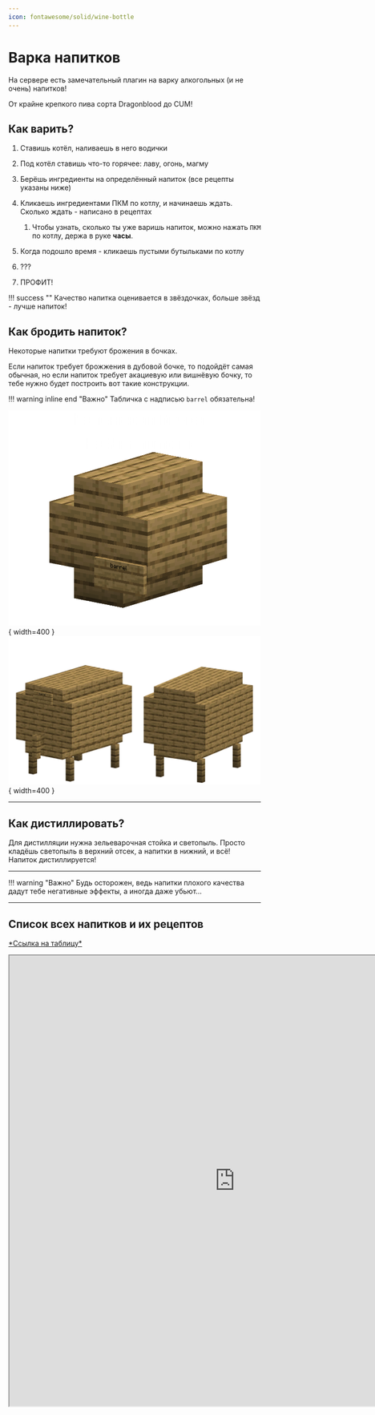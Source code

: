 ```yaml
---
icon: fontawesome/solid/wine-bottle
---
```


<head>
    <!-- Yandex.RTB -->
    <script>window.yaContextCb=window.yaContextCb||[]</script>
    <script src="https://yandex.ru/ads/system/context.js" async></script>
</head>

<!-- Yandex.RTB R-A-5374421-1 -->
<div id="yandex_rtb_R-A-5374421-1"></div>
<script>
window.yaContextCb.push(()=>{
    Ya.Context.AdvManager.render({
        "blockId": "R-A-5374421-1",
        "renderTo": "yandex_rtb_R-A-5374421-1"
    })
})
</script>

# Варка напитков

На сервере есть замечательный плагин на варку алкогольных (и не очень) напитков!

От крайне крепкого пива сорта <span class="red shadow bold">Dragonblood</span> до <span class="neon">CUM</span>!

## **Как варить?**

1. Ставишь котёл, наливаешь в него водички

2. Под котёл ставишь что-то горячее: лаву, огонь, магму

3. Берёшь ингредиенты на определённый напиток (все рецепты указаны ниже)

4. Кликаешь ингредиентами ПКМ по котлу, и начинаешь ждать. Сколько ждать - написано в рецептах

    1. Чтобы узнать, сколько ты уже варишь напиток, можно нажать `ПКМ` по котлу, держа в руке **часы**.

5. Когда подошло время - кликаешь пустыми бутыльками по котлу

6. ???

7. ПРОФИТ!

!!! success ""
    Качество напитка оценивается в звёздочках, больше звёзд - лучше напиток! 

## Как бродить напиток?

Некоторые напитки требуют брожения в бочках. 

Если напиток требует брожжения в дубовой бочке, то подойдёт самая обычная, но если напиток требует акациевую или вишнёвую бочку, то тебе нужно будет построить вот такие конструкции.

!!! warning inline end "Важно"
    Табличка с надписью `barrel` обязательна!

![barrel_smal](../../assets/brewery/barrel_small.png){ width=400 }
![barrel_big](../../assets/brewery/barrel_big.png){ width=400 }

***

## Как дистиллировать?

Для дистилляции нужна зельеварочная стойка и светопыль. Просто кладёшь светопыль в верхний отсек, а напитки в нижний, и всё! Напиток дистиллируется!

***

!!! warning "Важно"
    Будь осторожен, ведь напитки плохого качества дадут тебе негативные эффекты, а иногда даже <span class="red shadow">убьют</span>...

***

## Список всех напитков и их рецептов

[\*Ссылка на таблицу*](https://docs.google.com/spreadsheets/d/1eeP827cOQyv0Hjfr392m7XS6pfpHPupX)

<iframe src="https://docs.google.com/spreadsheets/d/e/2PACX-1vRBcp8GW0HhaNDzQdxor1FMwVGUs8Mf2WFshE67-etU5aTd_977CfzjlPDzV5D9ZA/pubhtml?widget=true&amp;headers=false" width=900 height=900></iframe>

